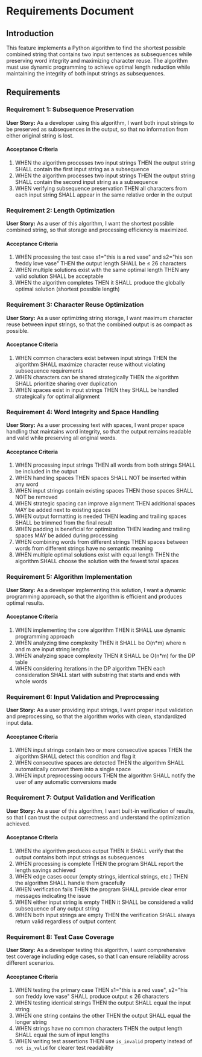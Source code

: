 # Requirements Document

## Introduction

This feature implements a Python algorithm to find the shortest possible combined string that contains two input sentences as subsequences while preserving word integrity and maximizing character reuse. The algorithm must use dynamic programming to achieve optimal length reduction while maintaining the integrity of both input strings as subsequences.

## Requirements

### Requirement 1: Subsequence Preservation

**User Story:** As a developer using this algorithm, I want both input strings to be preserved as subsequences in the output, so that no information from either original string is lost.

#### Acceptance Criteria

1. WHEN the algorithm processes two input strings THEN the output string SHALL contain the first input string as a subsequence
2. WHEN the algorithm processes two input strings THEN the output string SHALL contain the second input string as a subsequence
3. WHEN verifying subsequence preservation THEN all characters from each input string SHALL appear in the same relative order in the output

### Requirement 2: Length Optimization

**User Story:** As a user of this algorithm, I want the shortest possible combined string, so that storage and processing efficiency is maximized.

#### Acceptance Criteria

1. WHEN processing the test case s1="this is a red vase" and s2="his son freddy love vase" THEN the output length SHALL be ≤ 26 characters
2. WHEN multiple solutions exist with the same optimal length THEN any valid solution SHALL be acceptable
3. WHEN the algorithm completes THEN it SHALL produce the globally optimal solution (shortest possible length)

### Requirement 3: Character Reuse Optimization

**User Story:** As a user optimizing string storage, I want maximum character reuse between input strings, so that the combined output is as compact as possible.

#### Acceptance Criteria

1. WHEN common characters exist between input strings THEN the algorithm SHALL maximize character reuse without violating subsequence requirements
2. WHEN characters can be shared strategically THEN the algorithm SHALL prioritize sharing over duplication
3. WHEN spaces exist in input strings THEN they SHALL be handled strategically for optimal alignment

### Requirement 4: Word Integrity and Space Handling

**User Story:** As a user processing text with spaces, I want proper space handling that maintains word integrity, so that the output remains readable and valid while preserving all original words.

#### Acceptance Criteria

1. WHEN processing input strings THEN all words from both strings SHALL be included in the output
2. WHEN handling spaces THEN spaces SHALL NOT be inserted within any word
3. WHEN input strings contain existing spaces THEN those spaces SHALL NOT be removed
4. WHEN strategic spacing can improve alignment THEN additional spaces MAY be added next to existing spaces
5. WHEN output formatting is needed THEN leading and trailing spaces SHALL be trimmed from the final result
6. WHEN padding is beneficial for optimization THEN leading and trailing spaces MAY be added during processing
7. WHEN combining words from different strings THEN spaces between words from different strings have no semantic meaning
8. WHEN multiple optimal solutions exist with equal length THEN the algorithm SHALL choose the solution with the fewest total spaces

### Requirement 5: Algorithm Implementation

**User Story:** As a developer implementing this solution, I want a dynamic programming approach, so that the algorithm is efficient and produces optimal results.

#### Acceptance Criteria

1. WHEN implementing the core algorithm THEN it SHALL use dynamic programming approach
2. WHEN analyzing time complexity THEN it SHALL be O(n*m) where n and m are input string lengths
3. WHEN analyzing space complexity THEN it SHALL be O(n*m) for the DP table
4. WHEN considering iterations in the DP algorithm THEN each consideration SHALL start with substring that starts and ends with whole words

### Requirement 6: Input Validation and Preprocessing

**User Story:** As a user providing input strings, I want proper input validation and preprocessing, so that the algorithm works with clean, standardized input data.

#### Acceptance Criteria

1. WHEN input strings contain two or more consecutive spaces THEN the algorithm SHALL detect this condition and flag it
2. WHEN consecutive spaces are detected THEN the algorithm SHALL automatically convert them into a single space
3. WHEN input preprocessing occurs THEN the algorithm SHALL notify the user of any automatic conversions made

### Requirement 7: Output Validation and Verification

**User Story:** As a user of this algorithm, I want built-in verification of results, so that I can trust the output correctness and understand the optimization achieved.

#### Acceptance Criteria

1. WHEN the algorithm produces output THEN it SHALL verify that the output contains both input strings as subsequences
2. WHEN processing is complete THEN the program SHALL report the length savings achieved
3. WHEN edge cases occur (empty strings, identical strings, etc.) THEN the algorithm SHALL handle them gracefully
4. WHEN verification fails THEN the program SHALL provide clear error messages indicating the issue
5. WHEN either input string is empty THEN it SHALL be considered a valid subsequence of any output string
6. WHEN both input strings are empty THEN the verification SHALL always return valid regardless of output content

### Requirement 8: Test Case Coverage

**User Story:** As a developer testing this algorithm, I want comprehensive test coverage including edge cases, so that I can ensure reliability across different scenarios.

#### Acceptance Criteria

1. WHEN testing the primary case THEN s1="this is a red vase", s2="his son freddy love vase" SHALL produce output ≤ 26 characters
2. WHEN testing identical strings THEN the output SHALL equal the input string
3. WHEN one string contains the other THEN the output SHALL equal the longer string
4. WHEN strings have no common characters THEN the output length SHALL equal the sum of input lengths
5. WHEN writing test assertions THEN use `is_invalid` property instead of `not is_valid` for clearer test readability